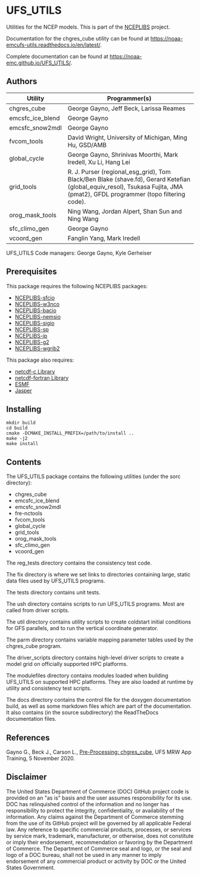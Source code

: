 
# UFS_UTILS

Utilities for the NCEP models. This is part of the
[NCEPLIBS](https://github.com/NOAA-EMC/NCEPLIBS) project.

Documentation for the chgres_cube utility can be found at
https://noaa-emcufs-utils.readthedocs.io/en/latest/.

Complete documentation can be found at
https://noaa-emc.github.io/UFS_UTILS/.

## Authors

Utility | Programmer(s)
--------|----------
chgres_cube | George Gayno, Jeff Beck, Larissa Reames
emcsfc_ice_blend | George Gayno
emcsfc_snow2mdl | George Gayno
fvcom_tools | David Wright, University of Michigan, Ming Hu, GSD/AMB
global_cycle | George Gayno, Shrinivas Moorthi, Mark Iredell, Xu Li, Hang Lei
grid_tools | R. J. Purser (regional_esg_grid), Tom Black/Ben Blake (shave.fd), Gerard Ketefian (global_equiv_resol), Tsukasa Fujita, JMA (pmat2), GFDL programmer (topo filtering code).
orog_mask_tools | Ning Wang, Jordan Alpert, Shan Sun and Ning Wang
sfc_climo_gen | George Gayno
vcoord_gen | Fanglin Yang, Mark Iredell

UFS_UTILS Code managers: George Gayno, Kyle Gerheiser

## Prerequisites

This package requires the following NCEPLIBS packages:
 - [NCEPLIBS-sfcio](https://github.com/NOAA-EMC/NCEPLIBS-sfcio)
 - [NCEPLIBS-w3nco](https://github.com/NOAA-EMC/NCEPLIBS-w3nco)
 - [NCEPLIBS-bacio](https://github.com/NOAA-EMC/NCEPLIBS-bacio)
 - [NCEPLIBS-nemsio](https://github.com/NOAA-EMC/NCEPLIBS-nemsio)
 - [NCEPLIBS-sigio](https://github.com/NOAA-EMC/NCEPLIBS-sigio)
 - [NCEPLIBS-sp](https://github.com/NOAA-EMC/NCEPLIBS-sp)
 - [NCEPLIBS-ip](https://github.com/NOAA-EMC/NCEPLIBS-ip)
 - [NCEPLIBS-g2](https://github.com/NOAA-EMC/NCEPLIBS-g2)
 - [NCEPLIBS-wgrib2](https://github.com/NOAA-EMC/NCEPLIBS-wgrib2)

This package also requires:

 - [netcdf-c Library](https://github.com/Unidata/netcdf-c)
 - [netcdf-fortran Library](https://github.com/Unidata/netcdf-fortran)
 - [ESMF](https://github.com/esmf-org/esmf)
 - [Jasper](https://github.com/jasper-software/jasper)
 

## Installing

```
mkdir build
cd build
cmake -DCMAKE_INSTALL_PREFIX=/path/to/install ..
make -j2
make install
```

## Contents

The UFS_UTILS package contains the following utilities (under the sorc
directory):
- chgres_cube
- emcsfc_ice_blend
- emcsfc_snow2mdl
- fre-nctools
- fvcom_tools
- global_cycle
- grid_tools
- orog_mask_tools
- sfc_climo_gen
- vcoord_gen

The reg_tests directory contains the consistency test code.

The fix directory is where we set links to directories containing
large, static data files used by UFS_UTILS programs.

The tests directory contains unit tests.

The ush directory contains scripts to run UFS_UTILS programs.  Most
are called from driver scripts.

The util directory contains utility scripts to create coldstart
initial conditions for GFS parallels, and to run the vertical
coordinate generator.

The parm directory contains variable mapping parameter tables used by
the chgres_cube program.

The driver_scripts directory contains high-level driver scripts to
create a model grid on officially supported HPC platforms.

The modulefiles directory contains modules loaded when building
UFS_UTILS on supported HPC platforms.  They are also loaded at runtime
by utility and consistency test scripts.

The docs directory contains the control file for the doxygen
documentation build, as well as some markdown files which are part of
the documentation. It also contains (in the source subdirectory) the
ReadTheDocs documentation files.

## References

Gayno G., Beck J., Carson L., [Pre-Processing:
chgres_cube](./docs/20201105-0945a-pre-processing-chgres-cube-gayno-final.pdf),
UFS MRW App Training, 5 November 2020.

## Disclaimer

The United States Department of Commerce (DOC) GitHub project code is
provided on an "as is" basis and the user assumes responsibility for
its use. DOC has relinquished control of the information and no longer
has responsibility to protect the integrity, confidentiality, or
availability of the information. Any claims against the Department of
Commerce stemming from the use of its GitHub project will be governed
by all applicable Federal law. Any reference to specific commercial
products, processes, or services by service mark, trademark,
manufacturer, or otherwise, does not constitute or imply their
endorsement, recommendation or favoring by the Department of
Commerce. The Department of Commerce seal and logo, or the seal and
logo of a DOC bureau, shall not be used in any manner to imply
endorsement of any commercial product or activity by DOC or the United
States Government.

